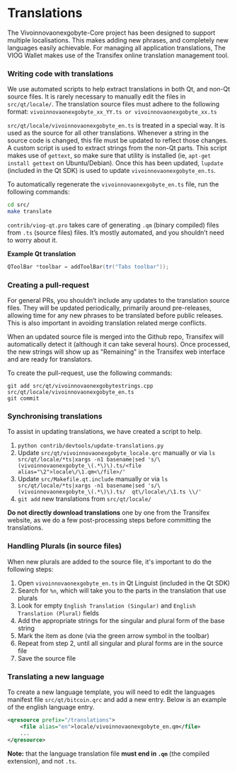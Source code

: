 Translations
============

The Vivoinnovaonexgobyte-Core project has been designed to support multiple localisations. This makes adding new phrases, and completely new languages easily achievable. For managing all application translations, The VIOG Wallet makes use of the Transifex online translation management tool.


### Writing code with translations
We use automated scripts to help extract translations in both Qt, and non-Qt source files. It is rarely necessary to manually edit the files in `src/qt/locale/`. The translation source files must adhere to the following format:
`vivoinnovaonexgobyte_xx_YY.ts or vivoinnovaonexgobyte_xx.ts`

`src/qt/locale/vivoinnovaonexgobyte_en.ts` is treated in a special way. It is used as the source for all other translations. Whenever a string in the source code is changed, this file must be updated to reflect those changes. A custom script is used to extract strings from the non-Qt parts. This script makes use of `gettext`, so make sure that utility is installed (ie, `apt-get install gettext` on Ubuntu/Debian). Once this has been updated, `lupdate` (included in the Qt SDK) is used to update `vivoinnovaonexgobyte_en.ts`.

To automatically regenerate the `vivoinnovaonexgobyte_en.ts` file, run the following commands:
```sh
cd src/
make translate
```

`contrib/viog-qt.pro` takes care of generating `.qm` (binary compiled) files from `.ts` (source files) files. It’s mostly automated, and you shouldn’t need to worry about it.

**Example Qt translation**
```cpp
QToolBar *toolbar = addToolBar(tr("Tabs toolbar"));
```

### Creating a pull-request
For general PRs, you shouldn’t include any updates to the translation source files. They will be updated periodically, primarily around pre-releases, allowing time for any new phrases to be translated before public releases. This is also important in avoiding translation related merge conflicts.

When an updated source file is merged into the Github repo, Transifex will automatically detect it (although it can take several hours). Once processed, the new strings will show up as "Remaining" in the Transifex web interface and are ready for translators.

To create the pull-request, use the following commands:
```
git add src/qt/vivoinnovaonexgobytestrings.cpp src/qt/locale/vivoinnovaonexgobyte_en.ts
git commit
```


### Synchronising translations
To assist in updating translations, we have created a script to help.

1. `python contrib/devtools/update-translations.py`
2. Update `src/qt/vivoinnovaonexgobyte_locale.qrc` manually or via
   `ls src/qt/locale/*ts|xargs -n1 basename|sed 's/\(vivoinnovaonexgobyte_\(.*\)\).ts/<file alias="\2">locale\/\1.qm<\/file>/'`
3. Update `src/Makefile.qt.include` manually or via
   `ls src/qt/locale/*ts|xargs -n1 basename|sed 's/\(vivoinnovaonexgobyte_\(.*\)\).ts/  qt\/locale\/\1.ts \\/'`
4. `git add` new translations from `src/qt/locale/`

**Do not directly download translations** one by one from the Transifex website, as we do a few post-processing steps before committing the translations.

### Handling Plurals (in source files)
When new plurals are added to the source file, it's important to do the following steps:

1. Open `vivoinnovaonexgobyte_en.ts` in Qt Linguist (included in the Qt SDK)
2. Search for `%n`, which will take you to the parts in the translation that use plurals
3. Look for empty `English Translation (Singular)` and `English Translation (Plural)` fields
4. Add the appropriate strings for the singular and plural form of the base string
5. Mark the item as done (via the green arrow symbol in the toolbar)
6. Repeat from step 2, until all singular and plural forms are in the source file
7. Save the source file

### Translating a new language
To create a new language template, you will need to edit the languages manifest file `src/qt/bitcoin.qrc` and add a new entry. Below is an example of the english language entry.

```xml
<qresource prefix="/translations">
    <file alias="en">locale/vivoinnovaonexgobyte_en.qm</file>
    ...
</qresource>
```

**Note:** that the language translation file **must end in `.qm`** (the compiled extension), and not `.ts`.
